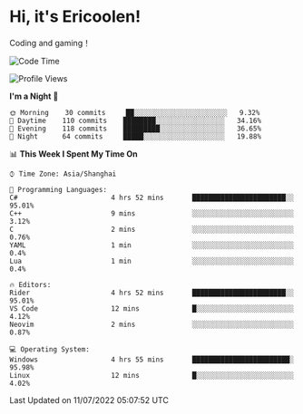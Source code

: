 # Hi, it's Ericoolen!
Coding and gaming！

<!--START_SECTION:waka-->
![Code Time](http://img.shields.io/badge/Code%20Time-325%20hrs%2024%20mins-blue)

![Profile Views](http://img.shields.io/badge/Profile%20Views-2-blue)

**I'm a Night 🦉** 

```text
🌞 Morning    30 commits     ██░░░░░░░░░░░░░░░░░░░░░░░   9.32% 
🌆 Daytime    110 commits    ████████░░░░░░░░░░░░░░░░░   34.16% 
🌃 Evening    118 commits    █████████░░░░░░░░░░░░░░░░   36.65% 
🌙 Night      64 commits     █████░░░░░░░░░░░░░░░░░░░░   19.88%

```


📊 **This Week I Spent My Time On** 

```text
⌚︎ Time Zone: Asia/Shanghai

💬 Programming Languages: 
C#                       4 hrs 52 mins       ███████████████████████░░   95.01% 
C++                      9 mins              ░░░░░░░░░░░░░░░░░░░░░░░░░   3.12% 
C                        2 mins              ░░░░░░░░░░░░░░░░░░░░░░░░░   0.76% 
YAML                     1 min               ░░░░░░░░░░░░░░░░░░░░░░░░░   0.4% 
Lua                      1 min               ░░░░░░░░░░░░░░░░░░░░░░░░░   0.4%

🔥 Editors: 
Rider                    4 hrs 52 mins       ███████████████████████░░   95.01% 
VS Code                  12 mins             █░░░░░░░░░░░░░░░░░░░░░░░░   4.12% 
Neovim                   2 mins              ░░░░░░░░░░░░░░░░░░░░░░░░░   0.87%

💻 Operating System: 
Windows                  4 hrs 55 mins       ████████████████████████░   95.98% 
Linux                    12 mins             █░░░░░░░░░░░░░░░░░░░░░░░░   4.02%

```


 Last Updated on 11/07/2022 05:07:52 UTC
<!--END_SECTION:waka-->

